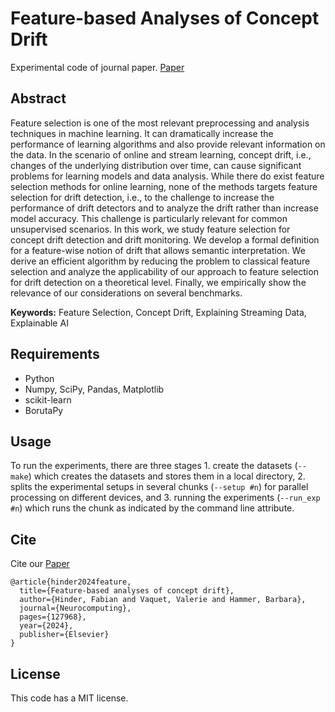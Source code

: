 # Feature-based Analyses of Concept Drift

Experimental code of journal paper. [Paper](https://www.sciencedirect.com/science/article/pii/S0925231224007392)

## Abstract

Feature selection is one of the most relevant preprocessing and analysis techniques in machine learning. It can dramatically increase the performance of learning algorithms and also provide relevant information on the data. In the scenario of online and stream learning, concept drift, i.e., changes of the underlying distribution over time, can cause significant problems for learning models and data analysis. While there do exist feature selection methods for online learning, none of the methods targets feature selection for drift detection, i.e., to the challenge to increase the performance of drift detectors and to analyze the drift rather than increase model accuracy. This challenge is particularly relevant for common unsupervised scenarios. In this work, we study feature selection for concept drift detection and drift monitoring. We develop a formal definition for a feature-wise notion of drift that allows semantic interpretation. We derive an efficient algorithm by reducing the problem to classical feature selection and analyze the applicability of our approach to feature selection for drift detection on a theoretical level. Finally, we empirically show the relevance of our considerations on several benchmarks.

**Keywords:** Feature Selection, Concept Drift, Explaining Streaming Data, Explainable AI 

## Requirements

* Python 
* Numpy, SciPy, Pandas, Matplotlib
* scikit-learn
* BorutaPy

## Usage

To run the experiments, there are three stages 1. create the datasets (`--make`) which creates the datasets and stores them in a local directory, 2. splits the experimental setups in several chunks (`--setup #n`) for parallel processing on different devices, and 3. running the experiments (`--run_exp #n`) which runs the chunk as indicated by the command line attribute.

## Cite

Cite our [Paper](https://www.sciencedirect.com/science/article/pii/S0925231224007392)
```
@article{hinder2024feature,
  title={Feature-based analyses of concept drift},
  author={Hinder, Fabian and Vaquet, Valerie and Hammer, Barbara},
  journal={Neurocomputing},
  pages={127968},
  year={2024},
  publisher={Elsevier}
}
```

## License

This code has a MIT license.
